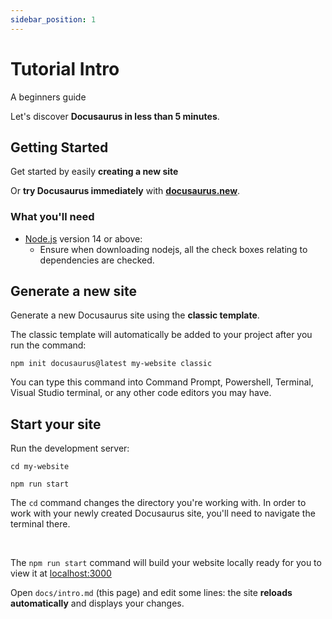 ```yaml
---
sidebar_position: 1
---
```


# Tutorial Intro
A beginners guide

Let's discover **Docusaurus in less than 5 minutes**.

## Getting Started

Get started by easily **creating a new site**

Or **try Docusaurus immediately** with **[docusaurus.new](https://docusaurus.new)**.

### What you'll need

- [Node.js](https://nodejs.org/en/download/) version 14 or above:
    - Ensure when downloading nodejs, all the check boxes relating to dependencies are checked.

## Generate a new site

Generate a new Docusaurus site using the **classic template**.

The classic template will automatically be added to your project after you run the command:

```shell
npm init docusaurus@latest my-website classic
```

You can type this command into Command Prompt, Powershell, Terminal, Visual Studio terminal, or any other code editors you may have.

## Start your site

Run the development server:

```shell
cd my-website

npm run start
```

The `cd` command changes the directory you're working with. In order to work with your newly created Docusaurus site, you'll need to navigate the terminal there. 

<br />

The `npm run start` command will build your website locally ready for you to view it at [localhost:3000](localhost:3000)


Open `docs/intro.md` (this page) and edit some lines: the site **reloads automatically** and displays your changes.

